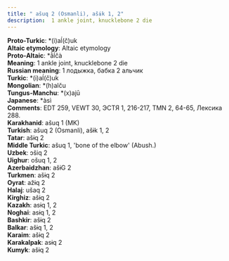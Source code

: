 ```yaml
---
title: " ašuq 2 (Osmanli), ašɨk 1, 2"
description:  1 ankle joint, knucklebone 2 die
---
```


<strong>Proto-Turkic</strong>:  *(i)aĺ(č)uk<br>
<strong>Altaic etymology</strong>:  Altaic etymology<br>
<strong> Proto-Altaic</strong>:  *ằĺčà<br>
<strong>Meaning</strong>:  1 ankle joint, knucklebone 2 die<br>
<strong>Russian meaning</strong>:  1 лодыжка, бабка 2 альчик<br>
<strong>Turkic</strong>:  *(i)aĺ(č)uk<br>
<strong>Mongolian</strong>:  *(h)alču<br>
<strong>Tungus-Manchu</strong>:  *(x)ajū<br>
<strong>Japanese</strong>:  *àsì<br>
<strong>Comments</strong>:  EDT 259, VEWT 30, ЭСТЯ 1, 216-217, TMN 2, 64-65, Лексика 288.<br>
<strong>Karakhanid</strong>:  ašuq 1 (MK)<br>
<strong>Turkish</strong>:  ašuq 2 (Osmanli), ašɨk 1, 2<br>
<strong>Tatar</strong>:  ašɨq 2<br>
<strong>Middle Turkic</strong>:  ašuq 1, 'bone of the elbow' (Abush.)<br>
<strong>Uzbek</strong>:  ɔšiq 2<br>
<strong>Uighur</strong>:  ošuq 1, 2<br>
<strong>Azerbaidzhan</strong>:  ašɨG 2<br>
<strong>Turkmen</strong>:  ašɨq 2<br>
<strong>Oyrat</strong>:  ažɨq 2<br>
<strong>Halaj</strong>:  ušaq 2<br>
<strong>Kirghiz</strong>:  ašɨq 2<br>
<strong>Kazakh</strong>:  asɨq 1, 2<br>
<strong>Noghai</strong>:  asɨq 1, 2<br>
<strong>Bashkir</strong>:  ašɨq 2<br>
<strong>Balkar</strong>:  ašɨq 1, 2<br>
<strong>Karaim</strong>:  ašɨq 2<br>
<strong>Karakalpak</strong>:  asɨq 2<br>
<strong>Kumyk</strong>:  ašɨq 2<br>


